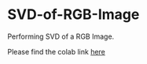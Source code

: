 # SVD-of-RGB-Image
Performing SVD of a RGB Image.

Please find the colab link [here](https://colab.research.google.com/drive/1A_2gQvu-ZyflHhLw-AzMilsmk9pQePik)
